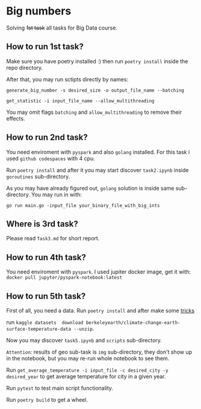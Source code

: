 # Big numbers
Solving ~~1st task~~ all tasks for Big Data course.

## How to run 1st task?
Make sure you have poetry installed :)
then run `poetry install` inside the repo directory.

After that, you may run sctipts directly by names:

`generate_big_number -s desired_size -o output_file_name --batching`

`get_statistic -i input_file_name --allow_multithreading`

You may omit flags `batching` and `allow_multithreading` to remove their effects.

## How to run 2nd task?
You need enviroment with `pyspark` and also `golang` installed. For this task i used `github codespaces` with 4 cpu.

Run `poetry install` and after it you may start discover `task2.ipynb` inside `goroutines` sub-directory.

As you may have already figured out, `golang` solution is inside same sub-directory. You may run in with:

`go run main.go -input_file your_binary_file_with_big_ints`

## Where is 3rd task?
Please read `Task3.md` for short report.

## How to run 4th task?
You need enviroment with `pyspark`. I used jupiter docker image, get it with:
`docker pull jupyter/pyspark-notebook:latest`

## How to run 5th task?
First of all, you need a data. Run `poetry install` and after make some [tricks](https://www.kaggle.com/general/74235) 

run `kaggle datasets  download berkeleyearth/climate-change-earth-surface-temperature-data --unzip`. 

Now you may discover `task5.ipynb` and `scripts` sub-directory.

`Attention`: results of geo sub-task is `img` sub-directory, they don't show up in the notebook, but you may re-run whole notebook to see them.

Run `get_average_temperature -i input_file -c desired_city -y desired_year` to get average temperature for city in a given year.

Run `pytest` to test main script functionality.

Run `poetry build` to get a wheel.

